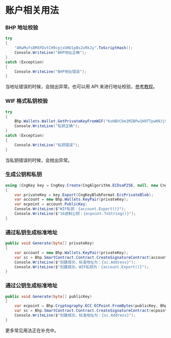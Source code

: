 # 账户相关用法

### BHP 地址校验

```c#
try
{
    "ARwMufsDMXFDvtCH9cpjxUHD1pBsZvRkJy".ToScriptHash();
    Console.WriteLine("BHP地址正确");
}
catch (Exception)
{
    Console.WriteLine("BHP地址错误");
}
```

当地址错误的时候，会抛出异常。也可以用 API 来进行地址校验，[参考教程](../../reference/rpc/api/validateaddress.md)。

### WIF 格式私钥校验

```c#
try
{
    Bhp.Wallets.Wallet.GetPrivateKeyFromWIF("KxHBVC6m1MZBPw1H9TTpwN9JjSan64in7ugnTTHfGCgAwBfZNypC");
    Console.WriteLine("私钥正确");
}
catch (Exception)
{
    Console.WriteLine("私钥错误");
}
```

当私钥错误的时候，会抛出异常。

### 生成公钥和私钥

```c#
using (CngKey key = CngKey.Create(CngAlgorithm.ECDsaP256, null, new CngKeyCreationParameters { ExportPolicy = CngExportPolicies.AllowPlaintextArchiving }))
{
    var privateKey = key.Export(CngKeyBlobFormat.EccPrivateBlob);
    var account = new Bhp.Wallets.KeyPair(privateKey);
    var ecpoint = account.PublicKey;
    Console.WriteLine($"WIF私钥：{account.Export()}");
    Console.WriteLine($"16进制公钥：{ecpoint.ToString()}");
}
```

### 通过私钥生成标准地址

```c#
public void Generate(byte[] privateKey)
{
    var account = new Bhp.Wallets.KeyPair(privateKey);
    var sc = Bhp.SmartContract.Contract.CreateSignatureContract(account.PublicKey);
    Console.WriteLine($"创建成功，标准地址为：{sc.Address}");
    Console.WriteLine($"创建成功，WIF私钥为：{account.Export()}");
}
```

### 通过公钥生成标准地址

```c#
public void Generate(byte[] publicKey)
{
    var ecpoint = Bhp.Cryptography.ECC.ECPoint.FromBytes(publicKey, Bhp.Cryptography.ECC.ECCurve.Secp256);
    var sc = Bhp.SmartContract.Contract.CreateSignatureContract(ecpoint);
    Console.WriteLine($"创建成功，标准地址为：{sc.Address}");
}
```


更多常见用法正在补充中。

